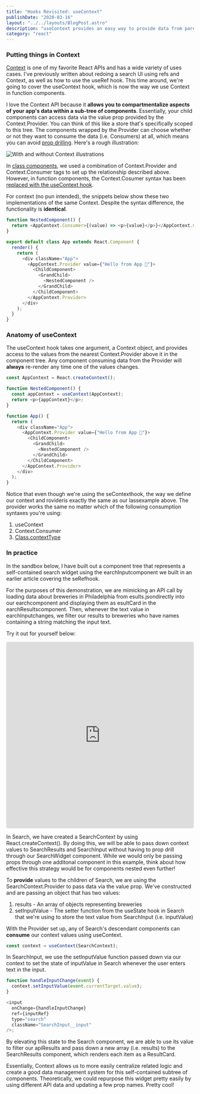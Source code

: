 ```yaml
---
title: "Hooks Revisited: useContext"
publishDate: "2020-03-16"
layout: "../../layouts/BlogPost.astro"
description: "useContext provides an easy way to provide data from parent to child without having to 'prop drill'."
category: "react"
---
```


### Putting things in Context

[Context](<(https://reactjs.org/docs/context.html)>) is one of my favorite React APIs and has a wide variety of uses cases. I've previously written about <a a="/posts/redoing-search">redoing a search UI using refs and Context</a>, as well as <a a="/posts/hooks-useref">how to use the useRef hook</a>. This time around, we're going to cover the useContext hook, which is now the way we use Context in function components.

I love the Context API because it **allows you to compartmentalize aspects of your app's data within a sub-tree of components**. Essentially, your child components can access data via the value prop provided by the Context.Provider. You can think of this like a store that's specifically scoped to this tree. The components wrapped by the Provider can choose whether or not they want to consume the data (i.e. Consumers) at all, which means you can avoid [prop drilling](https://kentcdodds.com/blog/prop-drilling). Here's a rough illustration:

![With and without Context illustrations](./01-context-drawings.png)

In [class components](https://codesandbox.io/s/hooksusecontext-class-wdiii), we used a combination of Context.Provider and Context.Consumer tags to set up the relationship described above. However, in function components, the Context.Cosumer syntax has been [replaced with the useContext hook](https://codesandbox.io/s/hooksusecontext-hooks-8ss8k).

For context (no pun intended), the snippets below show these two implementations of the same Context. Despite the syntax difference, the functionality is **identical**.

```javascript
function NestedComponent() {
  return <AppContext.Consumer>{(value) => <p>{value}</p>}</AppContext.Consumer>;
}

export default class App extends React.Component {
  render() {
    return (
      <div className="App">
        <AppContext.Provider value={"Hello from App 👋"}>
          <ChildComponent>
            <GrandChild>
              <NestedComponent />
            </GrandChild>
          </ChildComponent>
        </AppContext.Provider>
      </div>
    );
  }
}
```

### Anatomy of useContext

The useContext hook takes one argument, a Context object, and provides access to the values from the nearest Context.Provider above it in the component tree. Any component consuming data from the Provider will **always** re-render any time one of the values changes.

```javascript
const AppContext = React.createContext();

function NestedComponent() {
  const appContext = useContext(AppContext);
  return <p>{appContext}</p>;
}

function App() {
  return (
    <div className="App">
      <AppContext.Provider value={"Hello from App 👋"}>
        <ChildComponent>
          <GrandChild>
            <NestedComponent />
          </GrandChild>
        </ChildComponent>
      </AppContext.Provider>
    </div>
  );
}
```

Notice that even though we're using the seContexthook, the way we define our context and rovideris exactly the same as our lassexample above. The provider works the same no matter which of the following consumption syntaxes you're using:

1. useContext
2. Context.Consumer
3. [Class.contextType](https://reactjs.org/docs/context.html#classcontexttype)

### In practice

In the sandbox below, I have built out a component tree that represents a self-contained search widget using the earchInputcomponent we built in <Link to="/hooks-useref">an earlier article covering the seRefhook</Link>.

For the purposes of this demonstration, we are mimicking an API call by loading data about breweries in Philadelphia from esults.jsondirectly into our earchcomponent and displaying them as esultCard in the earchResultscomponent. Then, whenever the text value in earchInputchanges, we filter our results to breweries who have names containing a string matching the input text.

Try it out for yourself below:

<iframe src="https://codesandbox.io/embed/hooksusecontext-in-practice-shd17?fontsize=14&hidenavigation=1&theme=dark" style="width:100%; height:500px; border:0; border-radius: 4px; overflow:hidden;" title="hooks/useContext (In Practice)" allow="geolocation; microphone; camera; midi; vr; accelerometer; gyroscope; payment; ambient-light-sensor; encrypted-media; usb" sandbox="allow-modals allow-forms allow-popups allow-scripts allow-same-origin"></iframe>

In Search, we have created a SearchContext by using React.createContext(). By doing this, we will be able to pass down context values to SearchResults and SearchInput without having to prop drill through our SearchWidget component. While we would only be passing props through one additonal component in this example, think about how effective this strategy would be for components nested even further!

To **provide** values to the children of Search, we are using the SearchContext.Provider to pass data via the value prop. We've constructed and are passing an object that has two values:

1. results - An array of objects representing breweries
2. setInputValue - The setter function from the useState hook in Search that we're using to store the text value from SearchInput (i.e. inputValue)

With the Provider set up, any of Search's descendant components can **consume** our context values using useContext.

```javascript
const context = useContext(SearchContext);
```

In SearchInput, we use the setInputValue function passed down via our context to set the state of inputValue in Search whenever the user enters text in the input.

```javascript
function handleInputChange(event) {
  context.setInputValue(event.currentTarget.value);
}

<input
  onChange={handleInputChange}
  ref={inputRef}
  type="search"
  className="SearchInput__input"
/>;
```

By elevating this state to the Search component, we are able to use its value to filter our apiResults and pass down a new array (i.e. results) to the SearchResults component, which renders each item as a ResultCard.

Essentially, Context allows us to more easily centralize related logic and create a good data management system for this self-contained subtree of components. Theoretically, we could repurpose this widget pretty easily by using different API data and updating a few prop names. Pretty cool!
